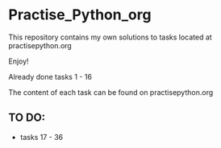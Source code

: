 # Practise_Python_org
This repository contains my own solutions to tasks located at practisepython.org

Enjoy!

Already done tasks 1 - 16

The content of each task can be found on practisepython.org

## TO DO:
- tasks 17 - 36

